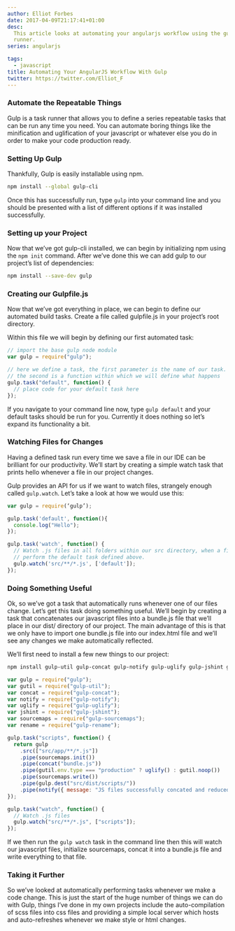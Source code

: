 ```yaml
---
author: Elliot Forbes
date: 2017-04-09T21:17:41+01:00
desc:
  This article looks at automating your angularjs workflow using the gulp task
  runner.
series: angularjs

tags:
  - javascript
title: Automating Your AngularJS Workflow With Gulp
twitter: https://twitter.com/Elliot_F
---
```


### Automate the Repeatable Things

Gulp is a task runner that allows you to define a series repeatable tasks that
can be run any time you need. You can automate boring things like the
minification and uglification of your javascript or whatever else you do in
order to make your code production ready.

### Setting Up Gulp

Thankfully, Gulp is easily installable using npm.

```bash
npm install --global gulp-cli
```

Once this has successfully run, type `gulp` into your command line and you
should be presented with a list of different options if it was installed
successfully.

### Setting up your Project

Now that we’ve got gulp-cli installed, we can begin by initializing npm using
the `npm init` command. After we’ve done this we can add gulp to our project’s
list of dependencies:

```bash
npm install --save-dev gulp
```

### Creating our Gulpfile.js

Now that we’ve got everything in place, we can begin to define our automated
build tasks. Create a file called gulpfile.js in your project’s root directory.

Within this file we will begin by defining our first automated task:

```js
// import the base gulp node module
var gulp = require("gulp");

// here we define a task, the first parameter is the name of our task.
// the second is a function within which we will define what happens
gulp.task("default", function() {
  // place code for your default task here
});
```

If you navigate to your command line now, type `gulp default` and your default
tasks should be run for you. Currently it does nothing so let’s expand its
functionality a bit.

### Watching Files for Changes

Having a defined task run every time we save a file in our IDE can be brilliant
for our productivity. We’ll start by creating a simple watch task that prints
hello whenever a file in our project changes.

Gulp provides an API for us if we want to watch files, strangely enough called
`gulp.watch`. Let’s take a look at how we would use this:

```js
var gulp = require(‘gulp’);

gulp.task('default', function(){
  console.log("Hello");
});

gulp.task('watch', function() {
  // Watch .js files in all folders within our src directory, when a file changes
  // perform the default task defined above.
  gulp.watch('src/**/*.js', ['default']);
});
```

### Doing Something Useful

Ok, so we’ve got a task that automatically runs whenever one of our files
change. Let’s get this task doing something useful. We’ll begin by creating a
task that concatenates our javascript files into a bundle.js file that we’ll
place in our dist/ directory of our project. The main advantage of this is that
we only have to import one bundle.js file into our index.html file and we’ll see
any changes we make automatically reflected.

We’ll first need to install a few new things to our project:

```bash
npm install gulp-util gulp-concat gulp-notify gulp-uglify gulp-jshint gulp-sourcemaps
```

```js
var gulp = require("gulp");
var gutil = require("gulp-util");
var concat = require("gulp-concat");
var notify = require("gulp-notify");
var uglify = require("gulp-uglify");
var jshint = require("gulp-jshint");
var sourcemaps = require("gulp-sourcemaps");
var rename = require("gulp-rename");

gulp.task("scripts", function() {
  return gulp
    .src(["src/app/**/*.js"])
    .pipe(sourcemaps.init())
    .pipe(concat("bundle.js"))
    .pipe(gutil.env.type === "production" ? uglify() : gutil.noop())
    .pipe(sourcemaps.write())
    .pipe(gulp.dest("src/dist/scripts/"))
    .pipe(notify({ message: "JS files successfully concated and reduced" }));
});

gulp.task("watch", function() {
  // Watch .js files
  gulp.watch("src/**/*.js", ["scripts"]);
});
```

If we then run the `gulp watch` task in the command line then this will watch
our javascript files, initialize sourcemaps, concat it into a bundle.js file and
write everything to that file.

### Taking it Further

So we’ve looked at automatically performing tasks whenever we make a code
change. This is just the start of the huge number of things we can do with Gulp,
things I’ve done in my own projects include the auto-compilation of scss files
into css files and providing a simple local server which hosts and
auto-refreshes whenever we make style or html changes.
